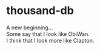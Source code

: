 # thousand-db
A new beginning...
<BR>
Some say that I look like ObiWan.
<BR>
I think that I look more like Clapton.
